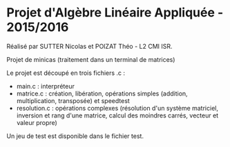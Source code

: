 # Projet d'Algèbre Linéaire Appliquée - 2015/2016

Réalisé par SUTTER Nicolas et POIZAT Théo - L2 CMI ISR.

Projet de minicas (traitement dans un terminal de matrices)

Le projet est découpé en trois fichiers .c :
- main.c : interpréteur
- matrice.c : création, libération, opérations simples (addition, multiplication, transposée) et speedtest
- resolution.c : opérations complexes (résolution d'un système matriciel, inversion et rang d'une matrice, calcul des moindres carrés, vecteur et valeur propre)

Un jeu de test est disponible dans le fichier test.
